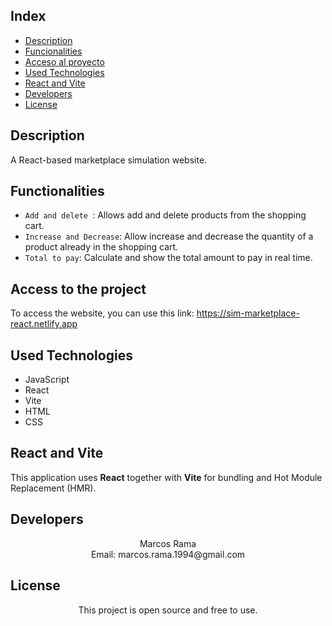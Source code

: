 
## Index

* [Description](#description)
* [Funcionalities](#functionalities)
* [Acceso al proyecto](#access-to-the-project)
* [Used Technologies](#used-technologies)
* [React and Vite](#react-and-vite)
* [Developers](#developers)
* [License](#license)


## Description
A React-based marketplace simulation website.

## Functionalities
- `Add and delete `: Allows add and delete products from the shopping cart.
- `Increase and Decrease`: Allow increase and decrease the quantity of a product already in the shopping cart.
- `Total to pay`: Calculate and show the total amount to pay in real time.

## Access to the project
To access the website, you can use this link: https://sim-marketplace-react.netlify.app </br>

## Used Technologies
  * JavaScript</br>
  * React</br>
  * Vite</br>
  * HTML</br>
  * CSS</br>

## React and Vite
This application uses **React** together with **Vite** for bundling and Hot Module Replacement (HMR).

## Developers

<div align= "center">Marcos Rama </div>
<div align= "center">Email: marcos.rama.1994@gmail.com</div>

## License

<div align="center">
This project is open source and free to use. 
</div>
